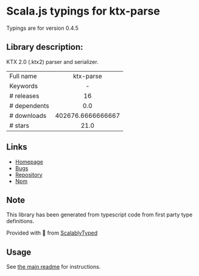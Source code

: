 
# Scala.js typings for ktx-parse

Typings are for version 0.4.5

## Library description:
KTX 2.0 (.ktx2) parser and serializer.

|                    |                 |
| ------------------ | :-------------: |
| Full name          | ktx-parse |
| Keywords           | - |
| # releases         | 16 |
| # dependents       | 0.0 |
| # downloads        | 402676.6666666667 |
| # stars            | 21.0 |

## Links
- [Homepage](https://github.com/donmccurdy/ktx-parse#readme)
- [Bugs](https://github.com/donmccurdy/ktx-parse/issues)
- [Repository](https://github.com/donmccurdy/ktx-parse)
- [Npm](https://www.npmjs.com/package/ktx-parse)
    


## Note
This library has been generated from typescript code from first party type definitions.

Provided with :purple_heart: from [ScalablyTyped](https://github.com/oyvindberg/ScalablyTyped)

## Usage
See [the main readme](../../readme.md) for instructions.


